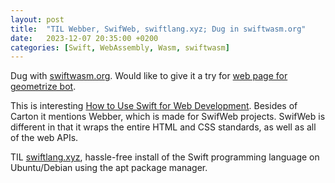 ```yaml
---
layout: post
title:  "TIL Webber, SwifWeb, swiftlang.xyz; Dug in swiftwasm.org"
date:   2023-12-07 20:35:00 +0200
categories: [Swift, WebAssembly, Wasm, swiftwasm]
---
```

Dug with [swiftwasm.org](https://swiftwasm.org). Would like to give it a try for [web page for geometrize bot](http://139.59.148.64:8080).

This is interesting [How to Use Swift for Web Development](https://hackernoon.com/how-to-use-swift-for-web-development). Besides of Carton it mentions Webber, which is made for SwifWeb projects. SwifWeb is different in that it wraps the entire HTML and CSS standards, as well as all of the web APIs.

TIL [swiftlang.xyz](https://swiftlang.xyz/), hassle-free install of the Swift programming language on Ubuntu/Debian using the apt package manager.
